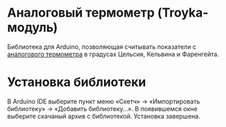 Аналоговый термометр (Troyka-модуль)
===================================

Библиотека для Arduino, позволяющая считывать показатели с [аналогового термометра](http://amperka.ru/product/troyka-temperature-sensor) в градусах Цельсия, Кельвина и Фаренгейта.

Установка библиотеки
====================

В Arduino IDE выберите пункт меню «Скетч» → «Импортировать библиотеку» →
«Добавить библиотеку…». В появившемся окне выберите скачаный архив с
библиотекой. Установка завершена.